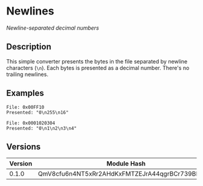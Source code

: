 # Newlines

*Newline-separated decimal numbers*

## Description

This simple converter presents the bytes in the file separated by newline characters (`\n`). Each bytes is presented as a decimal number. There's no trailing newlines.

## Examples

```
File: 0x00FF10
Presented: "0\n255\n16"

File: 0x0001020304
Presented: "0\n1\n2\n3\n4"
```

## Versions

| Version   | Module Hash                                    |
|-----------|------------------------------------------------|
| 0.1.0     | QmV8cfu6n4NT5xRr2AHdKxFMTZEJrA44qgrBCr739BN9Wb |
